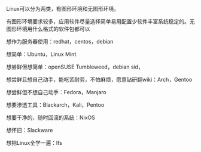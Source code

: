 Linux可以分为两类，有图形环境和无图形环境。

有图形环境要求较多，应用软件尽量选择简单易用配置少软件丰富系统稳定的。无图形环境用什么格式的软件包都可以


想作为服务器使用：redhat，centos，debian

想简单：Ubuntu，Linux Mint

想尝鲜但想简单：openSUSE Tumbleweed，debian sid，

想尝鲜且想自己动手，能吃苦耐劳，不怕麻烦，愿意钻研翻wiki：Arch，Gentoo

想尝鲜但不想自己动手：Fedora，Manjaro

想要渗透工具：Blackarch，Kali，Pentoo

想要干净的，随时回滚的系统：NixOS

想怀旧：Slackware

想把Linux全学一遍：lfs
